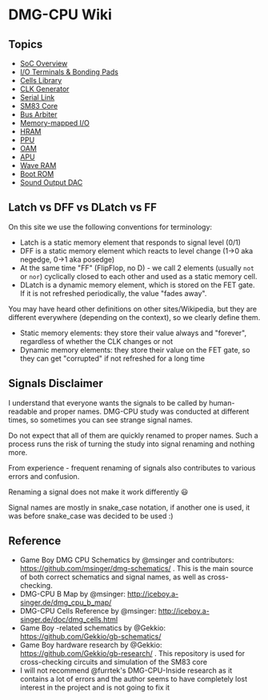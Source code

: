 # DMG-CPU Wiki

## Topics

- [SoC Overview](/wiki/soc/Readme.md)
- [I/O Terminals & Bonding Pads](/wiki/soc/pads.md)
- [Cells Library](/wiki/soc/cells.md)
- [CLK Generator](/wiki/soc/clkgen.md)
- [Serial Link](/wiki/soc/ser.md)
- [SM83 Core](/wiki/sm83/Readme.md)
- [Bus Arbiter](/wiki/soc/arb.md)
- [Memory-mapped I/O](/wiki/soc/mmio.md)
- [HRAM](/wiki/soc/hram.md)
- [PPU](/wiki/soc/ppu.md)
- [OAM](/wiki/soc/oam.md)
- [APU](/wiki/soc/apu.md)
- [Wave RAM](/wiki/soc/waveram.md)
- [Boot ROM](/wiki/soc/bootrom.md)
- [Sound Output DAC](/wiki/soc/dac.md)

## Latch vs DFF vs DLatch vs FF

On this site we use the following conventions for terminology:
- Latch is a static memory element that responds to signal level (0/1)
- DFF is a static memory element which reacts to level change (1->0 aka negedge, 0->1 aka posedge)
- At the same time "FF" (FlipFlop, no D) - we call 2 elements (usually `not` or `nor`) cyclically closed to each other and used as a static memory cell.
- DLatch is a dynamic memory element, which is stored on the FET gate. If it is not refreshed periodically, the value "fades away".

You may have heard other definitions on other sites/Wikipedia, but they are different everywhere (depending on the context), so we clearly define them.

- Static memory elements: they store their value always and "forever", regardless of whether the CLK changes or not
- Dynamic memory elements: they store their value on the FET gate, so they can get "corrupted" if not refreshed for a long time

## Signals Disclaimer

I understand that everyone wants the signals to be called by human-readable and proper names. DMG-CPU study was conducted at different times, so sometimes you can see strange signal names.

Do not expect that all of them are quickly renamed to proper names. Such a process runs the risk of turning the study into signal renaming and nothing more.

From experience - frequent renaming of signals also contributes to various errors and confusion.

Renaming a signal does not make it work differently :smiley:

Signal names are mostly in snake_case notation, if another one is used, it was before snake_case was decided to be used :)

## Reference

- Game Boy DMG CPU Schematics by @msinger and contributors: https://github.com/msinger/dmg-schematics/ . This is the main source of both correct schematics and signal names, as well as cross-checking.
- DMG-CPU B Map by @msinger: http://iceboy.a-singer.de/dmg_cpu_b_map/ 
- DMG-CPU Cells Reference by @msinger: http://iceboy.a-singer.de/doc/dmg_cells.html
- Game Boy -related schematics by @Gekkio: https://github.com/Gekkio/gb-schematics/
- Game Boy hardware research by @Gekkio: https://github.com/Gekkio/gb-research/ . This repository is used for cross-checking circuits and simulation of the SM83 core
- I will not recommend @furrtek's DMG-CPU-Inside research as it contains a lot of errors and the author seems to have completely lost interest in the project and is not going to fix it
